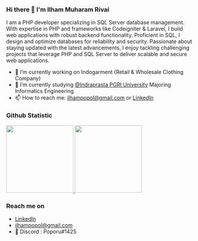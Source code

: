 ### Hi there 👋 I'm Ilham Muharam Rivai

I am a PHP developer specializing in SQL Server database management. With expertise in PHP and frameworks like Codeigniter & Laravel, I build web applications with robust backend functionality. Proficient in SQL, I design and optimize databases for reliability and security. Passionate about staying updated with the latest advancements, I enjoy tackling challenging projects that leverage PHP and SQL Server to deliver scalable and secure web applications.


- 🔭 I’m currently working on Indogarment (Retail & Wholesale Clothing Company)
- 🌱 I’m currently studying <a href='https://unindra.ac.id/'>@Indraprasta PGRI University</a> Majoring Informatics Engineering
- 📫 How to reach me: <a href='mailto:ilhampopol@gmail.com'>ilhampopol@gmail.com</a> or <a href='https://www.linkedin.com/in/ilhampopol/'>LinkedIn</a>


### Github Statistic
<p align="left">
<a href="https://github.com/ilhampopol">
  <img height="180em" src="https://github-readme-stats-eight-theta.vercel.app/api?username=boreneoux&show_icons=true&theme=algolia&include_all_commits=true&count_private=true"/>
  <img height="180em" src="https://github-readme-stats-eight-theta.vercel.app/api/top-langs/?username=ilhampopol&layout=compact&langs_count=8&theme=algolia"/>
</a>
</p>

### Reach me on
- <a href="https://linkedin.com/in/ilhampopol/">LinkedIn</a>
- ilhampopol@gmail.com
- 💬 Discord : Poporu#1425
